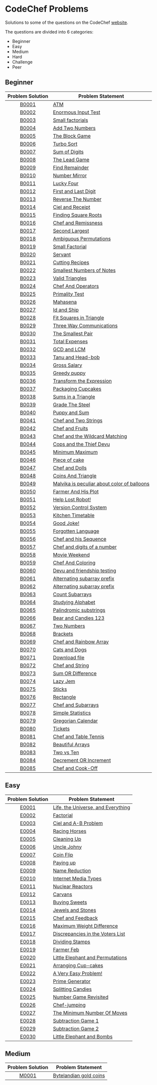 # CodeChef Problems
Solutions to some of the questions on the CodeChef [website](https://www.codechef.com "CodeChef").

The questions are divided into 6 categories:
* Beginner
* Easy
* Medium
* Hard
* Challenge
* Peer

## Beginner

|Problem Solution|Problem Statement|
|:--------------:|-----------------|
|[B0001]|[ATM]|
|[B0002]|[Enormous Input Test]|
|[B0003]|[Small factorials]|
|[B0004]|[Add Two Numbers]|
|[B0005]|[The Block Game]|
|[B0006]|[Turbo Sort]|
|[B0007]|[Sum of Digits]|
|[B0008]|[The Lead Game]|
|[B0009]|[Find Remainder]|
|[B0010]|[Number Mirror]|
|[B0011]|[Lucky Four]|
|[B0012]|[First and Last Digit]|
|[B0013]|[Reverse The Number]|
|[B0014]|[Ciel and Receipt]|
|[B0015]|[Finding Square Roots]|
|[B0016]|[Chef and Remissness]|
|[B0017]|[Second Largest]|
|[B0018]|[Ambiguous Permutations]|
|[B0019]|[Small Factorial]|
|[B0020]|[Servant]|
|[B0021]|[Cutting Recipes]|
|[B0022]|[Smallest Numbers of Notes]|
|[B0023]|[Valid Triangles]|
|[B0024]|[Chef And Operators]|
|[B0025]|[Primality Test]|
|[B0026]|[Mahasena]|
|[B0027]|[Id and Ship]|
|[B0028]|[Fit Squares in Triangle]|
|[B0029]|[Three Way Communications]|
|[B0030]|[The Smallest Pair]|
|[B0031]|[Total Expenses]|
|[B0032]|[GCD and LCM]|
|[B0033]|[Tanu and Head-bob]|
|[B0034]|[Gross Salary]|
|[B0035]|[Greedy puppy]|
|[B0036]|[Transform the Expression]|
|[B0037]|[Packaging Cupcakes]|
|[B0038]|[Sums in a Triangle]|
|[B0039]|[Grade The Steel]|
|[B0040]|[Puppy and Sum]|
|[B0041]|[Chef and Two Strings]|
|[B0042]|[Chef and Fruits]|
|[B0043]|[Chef and the Wildcard Matching]|
|[B0044]|[Cops and the Thief Devu]|
|[B0045]|[Minimum Maximum]|
|[B0046]|[Piece of cake]|
|[B0047]|[Chef and Dolls]|
|[B0048]|[Coins And Triangle]|
|[B0049]|[Malvika is peculiar about color of balloons]|
|[B0050]|[Farmer And His Plot]|
|[B0051]|[Help Lost Robot!]|
|[B0052]|[Version Control System]|
|[B0053]|[Kitchen Timetable]|
|[B0054]|[Good Joke!]|
|[B0055]|[Forgotten Language]|
|[B0056]|[Chef and his Sequence]|
|[B0057]|[Chef and digits of a number]|
|[B0058]|[Movie Weekend]|
|[B0059]|[Chef And Coloring]|
|[B0060]|[Devu and friendship testing]|
|[B0061]|[Alternating subarray prefix]|
|[B0062]|[Alternating subarray prefix]|
|[B0063]|[Count Subarrays]|
|[B0064]|[Studying Alphabet]|
|[B0065]|[Palindromic substrings]|
|[B0066]|[Bear and Candies 123]|
|[B0067]|[Two Numbers]|
|[B0068]|[Brackets]|
|[B0069]|[Chef and Rainbow Array]|
|[B0070]|[Cats and Dogs]|
|[B0071]|[Download file]|
|[B0072]|[Chef and String]|
|[B0073]|[Sum OR Difference]|
|[B0074]|[Lazy Jem]|
|[B0075]|[Sticks]|
|[B0076]|[Rectangle]|
|[B0077]|[Chef and Subarrays]|
|[B0078]|[Simple Statistics]|
|[B0079]|[Gregorian Calendar]|
|[B0080]|[Tickets]|
|[B0081]|[Chef and Table Tennis]|
|[B0082]|[Beautiful Arrays]|
|[B0083]|[Two vs Ten]|
|[B0084]|[Decrement OR Increment]|
|[B0085]|[Chef and Cook-Off]|

## Easy

|Problem Solution|Problem Statement|
|:--------------:|-----------------|
|[E0001]|[Life, the Universe, and Everything]|
|[E0002]|[Factorial]|
|[E0003]|[Ciel and A-B Problem]|
|[E0004]|[Racing Horses]|
|[E0005]|[Cleaning Up]|
|[E0006]|[Uncle Johny]|
|[E0007]|[Coin Flip]|
|[E0008]|[Paying up]|
|[E0009]|[Name Reduction]|
|[E0010]|[Internet Media Types]|
|[E0011]|[Nuclear Reactors]|
|[E0012]|[Carvans]|
|[E0013]|[Buying Sweets]|
|[E0014]|[Jewels and Stones]|
|[E0015]|[Chef and Feedback]|
|[E0016]|[Maximum Weight Difference]|
|[E0017]|[Discrepancies in the Voters List]|
|[E0018]|[Dividing Stamps]|
|[E0019]|[Farmer Feb]|
|[E0020]|[Little Elephant and Permutations]|
|[E0021]|[Arranging Cup-cakes]|
|[E0022]|[A Very Easy Problem!]|
|[E0023]|[Prime Generator]|
|[E0024]|[Splitting Candies]|
|[E0025]|[Number Game Revisited]|
|[E0026]|[Chef-jumping]|
|[E0027]|[The Minimum Number Of Moves]|
|[E0028]|[Subtraction Game 1]|
|[E0029]|[Subtraction Game 2]|
|[E0030]|[Little Elephant and Bombs]|

## Medium

|Problem Solution|Problem Statement|
|:--------------:|-----------------|
|[M0001]|[Bytelandian gold coins]|

[//]: # (Beginner)

[B0001]: https://github.com/Mohammed-Shoaib/Coding-Problems/blob/master/CodeChef%20Problems/Beginner/B0001.cpp
[ATM]: https://www.codechef.com/problems/HS08TEST

[B0002]: https://github.com/Mohammed-Shoaib/Coding-Problems/blob/master/CodeChef%20Problems/Beginner/B0002.cpp
[Enormous Input Test]: https://www.codechef.com/problems/INTEST

[B0003]: https://github.com/Mohammed-Shoaib/Coding-Problems/blob/master/CodeChef%20Problems/Beginner/B0003.cpp
[Small factorials]: https://www.codechef.com/problems/FCTRL2

[B0004]: https://github.com/Mohammed-Shoaib/Coding-Problems/blob/master/CodeChef%20Problems/Beginner/B0004.cpp
[Add Two Numbers]: https://www.codechef.com/problems/FLOW001

[B0005]: https://github.com/Mohammed-Shoaib/Coding-Problems/blob/master/CodeChef%20Problems/Beginner/B0005.cpp
[The Block Game]: https://www.codechef.com/problems/PALL01

[B0006]: https://github.com/Mohammed-Shoaib/Coding-Problems/blob/master/CodeChef%20Problems/Beginner/B0006.cpp
[Turbo Sort]: https://www.codechef.com/problems/TSORT

[B0007]: https://github.com/Mohammed-Shoaib/Coding-Problems/blob/master/CodeChef%20Problems/Beginner/B0007.cpp
[Sum of Digits]: https://www.codechef.com/problems/FLOW006

[B0008]: https://github.com/Mohammed-Shoaib/Coding-Problems/blob/master/CodeChef%20Problems/Beginner/B0008.cpp
[The Lead Game]: https://www.codechef.com/problems/TLG

[B0009]: https://github.com/Mohammed-Shoaib/Coding-Problems/blob/master/CodeChef%20Problems/Beginner/B0009.cpp
[Find Remainder]: https://www.codechef.com/problems/FLOW002

[B0010]: https://github.com/Mohammed-Shoaib/Coding-Problems/blob/master/CodeChef%20Problems/Beginner/B0010.cpp
[Number Mirror]: https://www.codechef.com/problems/START01

[B0011]: https://github.com/Mohammed-Shoaib/Coding-Problems/blob/master/CodeChef%20Problems/Beginner/B0011.cpp
[Lucky Four]: https://www.codechef.com/problems/LUCKFOUR

[B0012]: https://github.com/Mohammed-Shoaib/Coding-Problems/blob/master/CodeChef%20Problems/Beginner/B0012.cpp
[First and Last Digit]: https://www.codechef.com/problems/FLOW004

[B0013]: https://github.com/Mohammed-Shoaib/Coding-Problems/blob/master/CodeChef%20Problems/Beginner/B0013.cpp
[Reverse The Number]: https://www.codechef.com/problems/FLOW007

[B0014]: https://github.com/Mohammed-Shoaib/Coding-Problems/blob/master/CodeChef%20Problems/Beginner/B0014.cpp
[Ciel and Receipt]: https://www.codechef.com/problems/CIELRCPT

[B0015]: https://github.com/Mohammed-Shoaib/Coding-Problems/blob/master/CodeChef%20Problems/Beginner/B0015.cpp
[Finding Square Roots]: https://www.codechef.com/problems/FSQRT

[B0016]: https://github.com/Mohammed-Shoaib/Coding-Problems/blob/master/CodeChef%20Problems/Beginner/B0016.cpp
[Chef and Remissness]: https://www.codechef.com/problems/REMISS

[B0017]: https://github.com/Mohammed-Shoaib/Coding-Problems/blob/master/CodeChef%20Problems/Beginner/B0017.cpp
[Second Largest]: https://www.codechef.com/problems/FLOW017

[B0018]: https://github.com/Mohammed-Shoaib/Coding-Problems/blob/master/CodeChef%20Problems/Beginner/B0018.cpp
[Ambiguous Permutations]: https://www.codechef.com/problems/PERMUT2

[B0019]: https://github.com/Mohammed-Shoaib/Coding-Problems/blob/master/CodeChef%20Problems/Beginner/B0019.cpp
[Small Factorial]: https://www.codechef.com/problems/FLOW018

[B0020]: https://github.com/Mohammed-Shoaib/Coding-Problems/blob/master/CodeChef%20Problems/Beginner/B0020.cpp
[Servant]: https://www.codechef.com/problems/FLOW008

[B0021]: https://github.com/Mohammed-Shoaib/Coding-Problems/blob/master/CodeChef%20Problems/Beginner/B0021.cpp
[Cutting Recipes]: https://www.codechef.com/problems/RECIPE

[B0022]: https://github.com/Mohammed-Shoaib/Coding-Problems/blob/master/CodeChef%20Problems/Beginner/B0022.cpp
[Smallest Numbers of Notes]: https://www.codechef.com/problems/FLOW005

[B0023]: https://github.com/Mohammed-Shoaib/Coding-Problems/blob/master/CodeChef%20Problems/Beginner/B0023.cpp
[Valid Triangles]: https://www.codechef.com/problems/FLOW013

[B0024]: https://github.com/Mohammed-Shoaib/Coding-Problems/blob/master/CodeChef%20Problems/Beginner/B0024.cpp
[Chef And Operators]: https://www.codechef.com/problems/CHOPRT

[B0025]: https://github.com/Mohammed-Shoaib/Coding-Problems/blob/master/CodeChef%20Problems/Beginner/B0025.cpp
[Primality Test]: https://www.codechef.com/problems/PRB01

[B0026]: https://github.com/Mohammed-Shoaib/Coding-Problems/blob/master/CodeChef%20Problems/Beginner/B0026.cpp
[Mahasena]: https://www.codechef.com/problems/AMR15A

[B0027]: https://github.com/Mohammed-Shoaib/Coding-Problems/blob/master/CodeChef%20Problems/Beginner/B0027.cpp
[Id and Ship]: https://www.codechef.com/problems/FLOW010

[B0028]: https://github.com/Mohammed-Shoaib/Coding-Problems/blob/master/CodeChef%20Problems/Beginner/B0028.cpp
[Fit Squares in Triangle]: https://www.codechef.com/problems/TRISQ

[B0029]: https://github.com/Mohammed-Shoaib/Coding-Problems/blob/master/CodeChef%20Problems/Beginner/B0029.cpp
[Three Way Communications]: https://www.codechef.com/problems/COMM3

[B0030]: https://github.com/Mohammed-Shoaib/Coding-Problems/blob/master/CodeChef%20Problems/Beginner/B0030.cpp
[The Smallest Pair]: https://www.codechef.com/problems/SMPAIR

[B0031]: https://github.com/Mohammed-Shoaib/Coding-Problems/blob/master/CodeChef%20Problems/Beginner/B0031.cpp
[Total Expenses]: https://www.codechef.com/problems/FLOW009

[B0032]: https://github.com/Mohammed-Shoaib/Coding-Problems/blob/master/CodeChef%20Problems/Beginner/B0032.cpp
[GCD and LCM]: https://www.codechef.com/problems/FLOW016

[B0033]: https://github.com/Mohammed-Shoaib/Coding-Problems/blob/master/CodeChef%20Problems/Beginner/B0033.cpp
[Tanu and Head-bob]: https://www.codechef.com/problems/HEADBOB

[B0034]: https://github.com/Mohammed-Shoaib/Coding-Problems/blob/master/CodeChef%20Problems/Beginner/B0034.cpp
[Gross Salary]: https://www.codechef.com/problems/FLOW011

[B0035]: https://github.com/Mohammed-Shoaib/Coding-Problems/blob/master/CodeChef%20Problems/Beginner/B0035.cpp
[Greedy puppy]: https://www.codechef.com/problems/GDOG

[B0036]: https://github.com/Mohammed-Shoaib/Coding-Problems/blob/master/CodeChef%20Problems/Beginner/B0036.cpp
[Transform the Expression]: https://www.codechef.com/problems/ONP

[B0037]: https://github.com/Mohammed-Shoaib/Coding-Problems/blob/master/CodeChef%20Problems/Beginner/B0037.cpp
[Packaging Cupcakes]: https://www.codechef.com/problems/MUFFINS3

[B0038]: https://github.com/Mohammed-Shoaib/Coding-Problems/blob/master/CodeChef%20Problems/Beginner/B0038.cpp
[Sums in a Triangle]: https://www.codechef.com/problems/SUMTRIAN

[B0039]: https://github.com/Mohammed-Shoaib/Coding-Problems/blob/master/CodeChef%20Problems/Beginner/B0039.cpp
[Grade The Steel]: https://www.codechef.com/problems/FLOW014

[B0040]: https://github.com/Mohammed-Shoaib/Coding-Problems/blob/master/CodeChef%20Problems/Beginner/B0040.cpp
[Puppy and Sum]: https://www.codechef.com/problems/PPSUM

[B0041]: https://github.com/Mohammed-Shoaib/Coding-Problems/blob/master/CodeChef%20Problems/Beginner/B0041.cpp
[Chef and Two Strings]: https://www.codechef.com/problems/CHEFSTLT

[B0042]: https://github.com/Mohammed-Shoaib/Coding-Problems/blob/master/CodeChef%20Problems/Beginner/B0042.cpp
[Chef and Fruits]: https://www.codechef.com/problems/FRUITS

[B0043]: https://github.com/Mohammed-Shoaib/Coding-Problems/blob/master/CodeChef%20Problems/Beginner/B0043.cpp
[Chef and the Wildcard Matching]: https://www.codechef.com/problems/TWOSTR

[B0044]: https://github.com/Mohammed-Shoaib/Coding-Problems/blob/master/CodeChef%20Problems/Beginner/B0044.cpp
[Cops and the Thief Devu]: https://www.codechef.com/problems/COPS

[B0045]: https://github.com/Mohammed-Shoaib/Coding-Problems/blob/master/CodeChef%20Problems/Beginner/B0045.cpp
[Minimum Maximum]: https://www.codechef.com/problems/MNMX

[B0046]: https://github.com/Mohammed-Shoaib/Coding-Problems/blob/master/CodeChef%20Problems/Beginner/B0046.cpp
[Piece of cake]: https://www.codechef.com/problems/LCH15JAB

[B0047]: https://github.com/Mohammed-Shoaib/Coding-Problems/blob/master/CodeChef%20Problems/Beginner/B0047.cpp
[Chef and Dolls]: https://www.codechef.com/problems/MISSP

[B0048]: https://github.com/Mohammed-Shoaib/Coding-Problems/blob/master/CodeChef%20Problems/Beginner/B0048.cpp
[Coins And Triangle]: https://www.codechef.com/problems/TRICOIN

[B0049]: https://github.com/Mohammed-Shoaib/Coding-Problems/blob/master/CodeChef%20Problems/Beginner/B0049.cpp
[Malvika is peculiar about color of balloons]: https://www.codechef.com/problems/CHN09

[B0050]: https://github.com/Mohammed-Shoaib/Coding-Problems/blob/master/CodeChef%20Problems/Beginner/B0050.cpp
[Farmer And His Plot]: https://www.codechef.com/problems/RECTSQ

[B0051]: https://github.com/Mohammed-Shoaib/Coding-Problems/blob/master/CodeChef%20Problems/Beginner/B0051.cpp
[Help Lost Robot!]: https://www.codechef.com/problems/ICPC16A

[B0052]: https://github.com/Mohammed-Shoaib/Coding-Problems/blob/master/CodeChef%20Problems/Beginner/B0052.cpp
[Version Control System]: https://www.codechef.com/problems/VCS

[B0053]: https://github.com/Mohammed-Shoaib/Coding-Problems/blob/master/CodeChef%20Problems/Beginner/B0053.cpp
[Kitchen Timetable]: https://www.codechef.com/problems/KTTABLE

[B0054]: https://github.com/Mohammed-Shoaib/Coding-Problems/blob/master/CodeChef%20Problems/Beginner/B0054.cpp
[Good Joke!]: https://www.codechef.com/problems/RRJOKE

[B0055]: https://github.com/Mohammed-Shoaib/Coding-Problems/blob/master/CodeChef%20Problems/Beginner/B0055.cpp
[Forgotten Language]: https://www.codechef.com/problems/FRGTNLNG

[B0056]: https://github.com/Mohammed-Shoaib/Coding-Problems/blob/master/CodeChef%20Problems/Beginner/B0056.cpp
[Chef and his Sequence]: https://www.codechef.com/problems/CHEFSQ

[B0057]: https://github.com/Mohammed-Shoaib/Coding-Problems/blob/master/CodeChef%20Problems/Beginner/B0057.cpp
[Chef and digits of a number]: https://www.codechef.com/problems/LONGSEQ

[B0058]: https://github.com/Mohammed-Shoaib/Coding-Problems/blob/master/CodeChef%20Problems/Beginner/B0058.cpp
[Movie Weekend]: https://www.codechef.com/problems/MOVIEWKN

[B0059]: https://github.com/Mohammed-Shoaib/Coding-Problems/blob/master/CodeChef%20Problems/Beginner/B0059.cpp
[Chef And Coloring]: https://www.codechef.com/problems/COLOR

[B0060]: https://github.com/Mohammed-Shoaib/Coding-Problems/blob/master/CodeChef%20Problems/Beginner/B0060.cpp
[Devu and friendship testing]: https://www.codechef.com/problems/CFRTEST

[B0061]: https://github.com/Mohammed-Shoaib/Coding-Problems/blob/master/CodeChef%20Problems/Beginner/B0061.cpp
[Alternating subarray prefix]: https://www.codechef.com/problems/ALTARAY

[B0062]: https://github.com/Mohammed-Shoaib/Coding-Problems/blob/master/CodeChef%20Problems/Beginner/B0062.cpp
[Alternating subarray prefix]: https://www.codechef.com/problems/ALTARAY

[B0063]: https://github.com/Mohammed-Shoaib/Coding-Problems/blob/master/CodeChef%20Problems/Beginner/B0063.cpp
[Count Subarrays]: https://www.codechef.com/problems/SUBINC

[B0064]: https://github.com/Mohammed-Shoaib/Coding-Problems/blob/master/CodeChef%20Problems/Beginner/B0064.cpp
[Studying Alphabet]: https://www.codechef.com/problems/ALPHABET

[B0065]: https://github.com/Mohammed-Shoaib/Coding-Problems/blob/master/CodeChef%20Problems/Beginner/B0065.cpp
[Palindromic substrings]: https://www.codechef.com/problems/STRPALIN

[B0066]: https://github.com/Mohammed-Shoaib/Coding-Problems/blob/master/CodeChef%20Problems/Beginner/B0066.cpp
[Bear and Candies 123]: https://www.codechef.com/problems/CANDY123

[B0067]: https://github.com/Mohammed-Shoaib/Coding-Problems/blob/master/CodeChef%20Problems/Beginner/B0067.cpp
[Two Numbers]: https://www.codechef.com/problems/TWONMS

[B0068]: https://github.com/Mohammed-Shoaib/Coding-Problems/blob/master/CodeChef%20Problems/Beginner/B0068.cpp
[Brackets]: https://www.codechef.com/problems/BRACKETS

[B0069]: https://github.com/Mohammed-Shoaib/Coding-Problems/blob/master/CodeChef%20Problems/Beginner/B0069.cpp
[Chef and Rainbow Array]: https://www.codechef.com/problems/RAINBOWA

[B0070]: https://github.com/Mohammed-Shoaib/Coding-Problems/blob/master/CodeChef%20Problems/Beginner/B0070.cpp
[Cats and Dogs]: https://www.codechef.com/problems/CATSDOGS

[B0071]: https://github.com/Mohammed-Shoaib/Coding-Problems/blob/master/CodeChef%20Problems/Beginner/B0071.cpp
[Download file]: https://www.codechef.com/problems/DWNLD

[B0072]: https://github.com/Mohammed-Shoaib/Coding-Problems/blob/master/CodeChef%20Problems/Beginner/B0072.cpp
[Chef and String]: https://www.codechef.com/problems/CHRL2

[B0073]: https://github.com/Mohammed-Shoaib/Coding-Problems/blob/master/CodeChef%20Problems/Beginner/B0073.cpp
[Sum OR Difference]: https://www.codechef.com/problems/DIFFSUM

[B0074]: https://github.com/Mohammed-Shoaib/Coding-Problems/blob/master/CodeChef%20Problems/Beginner/B0074.cpp
[Lazy Jem]: https://www.codechef.com/problems/TALAZY

[B0075]: https://github.com/Mohammed-Shoaib/Coding-Problems/blob/master/CodeChef%20Problems/Beginner/B0075.cpp
[Sticks]: https://www.codechef.com/problems/STICKS

[B0076]: https://github.com/Mohammed-Shoaib/Coding-Problems/blob/master/CodeChef%20Problems/Beginner/B0076.cpp
[Rectangle]: https://www.codechef.com/problems/RECTANGL

[B0077]: https://github.com/Mohammed-Shoaib/Coding-Problems/blob/master/CodeChef%20Problems/Beginner/B0077.cpp
[Chef and Subarrays]: https://www.codechef.com/problems/CHEFARRP

[B0078]: https://github.com/Mohammed-Shoaib/Coding-Problems/blob/master/CodeChef%20Problems/Beginner/B0078.cpp
[Simple Statistics]: https://www.codechef.com/problems/SIMPSTAT

[B0079]: https://github.com/Mohammed-Shoaib/Coding-Problems/blob/master/CodeChef%20Problems/Beginner/B0079.cpp
[Gregorian Calendar]: https://www.codechef.com/problems/FLOW015

[B0080]: https://github.com/Mohammed-Shoaib/Coding-Problems/blob/master/CodeChef%20Problems/Beginner/B0080.cpp
[Tickets]: https://www.codechef.com/problems/TICKETS5

[B0081]: https://github.com/Mohammed-Shoaib/Coding-Problems/blob/master/CodeChef%20Problems/Beginner/B0081.cpp
[Chef and Table Tennis]: https://www.codechef.com/problems/TTENIS

[B0082]: https://github.com/Mohammed-Shoaib/Coding-Problems/blob/master/CodeChef%20Problems/Beginner/B0082.cpp
[Beautiful Arrays]: https://www.codechef.com/problems/ICPC16B

[B0083]: https://github.com/Mohammed-Shoaib/Coding-Problems/blob/master/CodeChef%20Problems/Beginner/B0083.cpp
[Two vs Ten]: https://www.codechef.com/problems/TWOVSTEN

[B0084]: https://github.com/Mohammed-Shoaib/Coding-Problems/blob/master/CodeChef%20Problems/Beginner/B0084.cpp
[Decrement OR Increment]: https://www.codechef.com/problems/DECINC

[B0085]: https://github.com/Mohammed-Shoaib/Coding-Problems/blob/master/CodeChef%20Problems/Beginner/B0085.cpp
[Chef and Cook-Off]: https://www.codechef.com/problems/CCOOK

[//]: # (Easy)

[E0001]: https://github.com/Mohammed-Shoaib/Coding-Problems/blob/master/CodeChef%20Problems/Easy/E0001.cpp
[Life, the Universe, and Everything]: https://www.codechef.com/problems/TEST

[E0002]: https://github.com/Mohammed-Shoaib/Coding-Problems/blob/master/CodeChef%20Problems/Easy/E0002.cpp
[Factorial]: https://www.codechef.com/problems/FCTRL

[E0003]: https://github.com/Mohammed-Shoaib/Coding-Problems/blob/master/CodeChef%20Problems/Easy/E0003.cpp
[Ciel and A-B Problem]: https://www.codechef.com/problems/CIELAB

[E0004]: https://github.com/Mohammed-Shoaib/Coding-Problems/blob/master/CodeChef%20Problems/Easy/E0004.cpp
[Racing Horses]: https://www.codechef.com/problems/HORSES

[E0005]: https://github.com/Mohammed-Shoaib/Coding-Problems/blob/master/CodeChef%20Problems/Easy/E0005.cpp
[Cleaning Up]: https://www.codechef.com/problems/CLEANUP

[E0006]: https://github.com/Mohammed-Shoaib/Coding-Problems/blob/master/CodeChef%20Problems/Easy/E0006.cpp
[Uncle Johny]: https://www.codechef.com/problems/JOHNY

[E0007]: https://github.com/Mohammed-Shoaib/Coding-Problems/blob/master/CodeChef%20Problems/Easy/E0007.cpp
[Coin Flip]: https://www.codechef.com/problems/CONFLIP

[E0008]: https://github.com/Mohammed-Shoaib/Coding-Problems/blob/master/CodeChef%20Problems/Easy/E0008.cpp
[Paying up]: https://www.codechef.com/problems/MARCHA1

[E0009]: https://github.com/Mohammed-Shoaib/Coding-Problems/blob/master/CodeChef%20Problems/Easy/E0009.cpp
[Name Reduction]: https://www.codechef.com/problems/NAME1

[E0010]: https://github.com/Mohammed-Shoaib/Coding-Problems/blob/master/CodeChef%20Problems/Easy/E0010.cpp
[Internet Media Types]: https://www.codechef.com/problems/MIME2

[E0011]: https://github.com/Mohammed-Shoaib/Coding-Problems/blob/master/CodeChef%20Problems/Easy/E0011.cpp
[Nuclear Reactors]: https://www.codechef.com/problems/NUKES

[E0012]: https://github.com/Mohammed-Shoaib/Coding-Problems/blob/master/CodeChef%20Problems/Easy/E0012.cpp
[Carvans]: https://www.codechef.com/problems/CARVANS

[E0013]: https://github.com/Mohammed-Shoaib/Coding-Problems/blob/master/CodeChef%20Problems/Easy/E0013.cpp
[Buying Sweets]: https://www.codechef.com/problems/BUYING2

[E0014]: https://github.com/Mohammed-Shoaib/Coding-Problems/blob/master/CodeChef%20Problems/Easy/E0014.cpp
[Jewels and Stones]: https://www.codechef.com/problems/STONES

[E0015]: https://github.com/Mohammed-Shoaib/Coding-Problems/blob/master/CodeChef%20Problems/Easy/E0015.cpp
[Chef and Feedback]: https://www.codechef.com/problems/ERROR

[E0016]: https://github.com/Mohammed-Shoaib/Coding-Problems/blob/master/CodeChef%20Problems/Easy/E0016.cpp
[Maximum Weight Difference]: https://www.codechef.com/problems/MAXDIFF

[E0017]: https://github.com/Mohammed-Shoaib/Coding-Problems/blob/master/CodeChef%20Problems/Easy/E0017.cpp
[Discrepancies in the Voters List]: https://www.codechef.com/problems/VOTERS

[E0018]: https://github.com/Mohammed-Shoaib/Coding-Problems/blob/master/CodeChef%20Problems/Easy/E0018.cpp
[Dividing Stamps]: https://www.codechef.com/problems/DIVIDING

[E0019]: https://github.com/Mohammed-Shoaib/Coding-Problems/blob/master/CodeChef%20Problems/Easy/E0019.cpp
[Farmer Feb]: https://www.codechef.com/problems/POTATOES

[E0020]: https://github.com/Mohammed-Shoaib/Coding-Problems/blob/master/CodeChef%20Problems/Easy/E0020.cpp
[Little Elephant and Permutations]: https://www.codechef.com/problems/LEPERMUT

[E0021]: https://github.com/Mohammed-Shoaib/Coding-Problems/blob/master/CodeChef%20Problems/Easy/E0021.cpp
[Arranging Cup-cakes]: https://www.codechef.com/problems/RESQ

[E0022]: https://github.com/Mohammed-Shoaib/Coding-Problems/blob/master/CodeChef%20Problems/Easy/E0022.cpp
[A Very Easy Problem!]: https://www.codechef.com/problems/EASYPROB

[E0023]: https://github.com/Mohammed-Shoaib/Coding-Problems/blob/master/CodeChef%20Problems/Easy/E0023.cpp
[Prime Generator]: https://www.codechef.com/problems/PRIME1

[E0024]: https://github.com/Mohammed-Shoaib/Coding-Problems/blob/master/CodeChef%20Problems/Easy/E0024.cpp
[Splitting Candies]: https://www.codechef.com/problems/SPCANDY

[E0025]: https://github.com/Mohammed-Shoaib/Coding-Problems/blob/master/CodeChef%20Problems/Easy/E0025.cpp
[Number Game Revisited]: https://www.codechef.com/problems/NUMGAME2

[E0026]: https://github.com/Mohammed-Shoaib/Coding-Problems/blob/master/CodeChef%20Problems/Easy/E0026.cpp
[Chef-jumping]: https://www.codechef.com/problems/OJUMPS

[E0027]: https://github.com/Mohammed-Shoaib/Coding-Problems/blob/master/CodeChef%20Problems/Easy/E0027.cpp
[The Minimum Number Of Moves]: https://www.codechef.com/problems/SALARY

[E0028]: https://github.com/Mohammed-Shoaib/Coding-Problems/blob/master/CodeChef%20Problems/Easy/E0028.cpp
[Subtraction Game 1]: https://www.codechef.com/problems/AMSGAME1

[E0029]: https://github.com/Mohammed-Shoaib/Coding-Problems/blob/master/CodeChef%20Problems/Easy/E0029.cpp
[Subtraction Game 2]: https://www.codechef.com/problems/AMSGAME2

[E0030]: https://github.com/Mohammed-Shoaib/Coding-Problems/blob/master/CodeChef%20Problems/Easy/E0030.cpp
[Little Elephant and Bombs]: https://www.codechef.com/problems/LEBOMBS

[//]: # (Medium)

[M0001]: https://github.com/Mohammed-Shoaib/Coding-Problems/blob/master/CodeChef%20Problems/Medium/M0001.cpp
[Bytelandian gold coins]: https://www.codechef.com/problems/COINS
